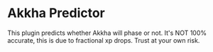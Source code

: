 # Akkha Predictor
This plugin predicts whether Akkha will phase or not. It's NOT 100% accurate, this is due to fractional xp
drops. Trust at your own risk.